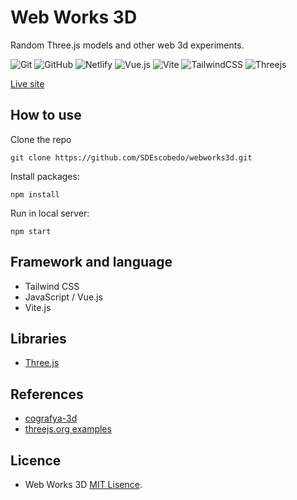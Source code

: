 #  Web Works 3D
Random Three.js models and other web 3d experiments.

![Git](https://img.shields.io/badge/git-%23F05033.svg?style=for-the-badge&logo=git&logoColor=white)
![GitHub](https://img.shields.io/badge/github-%23121011.svg?style=for-the-badge&logo=github&logoColor=white)
![Netlify](https://img.shields.io/badge/netlify-%23000000.svg?style=for-the-badge&logo=netlify&logoColor=#00C7B7)
![Vue.js](https://img.shields.io/badge/vuejs-%2335495e.svg?style=for-the-badge&logo=vuedotjs&logoColor=%234FC08D)
![Vite](https://img.shields.io/badge/vite-%23646CFF.svg?style=for-the-badge&logo=vite&logoColor=white)
![TailwindCSS](https://img.shields.io/badge/tailwindcss-%2338B2AC.svg?style=for-the-badge&logo=tailwind-css&logoColor=white)
![Threejs](https://img.shields.io/badge/threejs-black?style=for-the-badge&logo=three.js&logoColor=white)

[Live site](https://webworks3d.netlify.app/)

## How to use
Clone the repo

```
git clone https://github.com/SDEscobedo/webworks3d.git
```

Install packages:

```
npm install
```
Run in local server:

```
npm start
```

## Framework and language
* Tailwind CSS
* JavaScript / Vue.js
* Vite.js

## Libraries
* [Three.js](https://github.com/mrdoob/three.js/)

## References
* [cografya-3d](https://github.com/orhanemree/cografya-3d)
* [threejs.org examples](https://threejs.org/examples/)

## Licence
* Web Works 3D [MIT Lisence](https://github.com/SDEscobedo/webworks3d/blob/master/LICENSE).